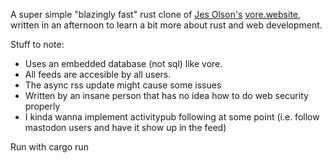 A super simple "blazingly fast" rust clone of [Jes Olson's](https://j3s.sh/) [vore.website](https://vore.website/), written in an afternoon to learn
a bit more about rust and web development.

Stuff to note:
* Uses an embedded database (not sql) like vore.
* All feeds are accesible by all users.
* The async rss update might cause some issues
* Written by an insane person that has no idea how to do web security properly
* I kinda wanna implement activitypub following at some point (i.e. follow mastodon users and have it show up in the feed)

Run with cargo run

